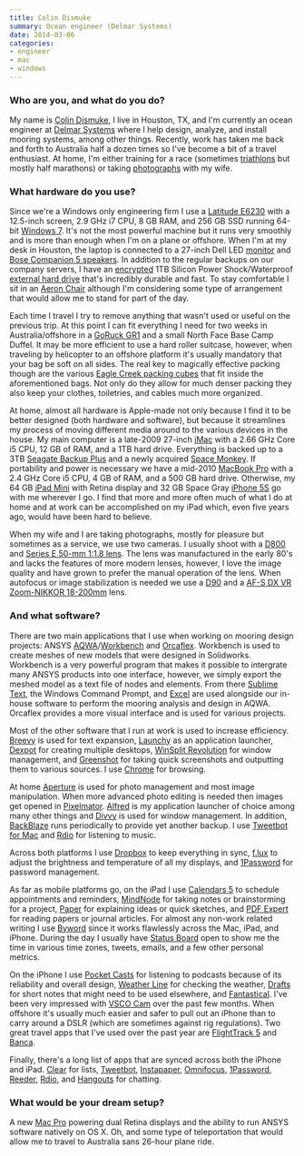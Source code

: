 ```yaml
---
title: Colin Dismuke
summary: Ocean engineer (Delmar Systems)
date: 2014-03-06
categories:
- engineer
- mac
- windows
---
```


### Who are you, and what do you do?

My name is [Colin Dismuke](http://www.cpdis.com/ "Colin's website."), I live in Houston, TX, and I'm currently an ocean engineer at [Delmar Systems](https://web-server-1.delmarus.com/Engineering/index.html "The Delmar Systems website.") where I help design, analyze, and install mooring systems, among other things. Recently, work has taken me back and forth to Australia half a dozen times so I've become a bit of a travel enthusiast. At home, I'm either training for a race (sometimes [triathlons](http://www.flickr.com/photos/cpdis/sets/72157637473975913/ "Colin's NYC Ironman photoset.") but mostly half marathons) or taking [photographs](http://www.flickr.com/photos/cpdis "Colin's Flickr account.") with my wife.

### What hardware do you use?

Since we're a Windows only engineering firm I use a [Latitude E6230][latitude-e6230] with a 12.5-inch screen, 2.9 GHz i7 CPU, 8 GB RAM, and 256 GB SSD running 64-bit [Windows 7][windows-7]. It's not the most powerful machine but it runs very smoothly and is more than enough when I'm on a plane or offshore. When I'm at my desk in Houston, the laptop is connected to a 27-inch Dell LED [monitor][u2713hm] and [Bose Companion 5 speakers][companion-5]. In addition to the regular backups on our company servers, I have an [encrypted][truecrypt] 1TB Silicon Power Shock/Waterproof [external hard drive][armor-a80] that's incredibly durable and fast. To stay comfortable I sit in an [Aeron Chair][aeron] although I'm considering some type of arrangement that would allow me to stand for part of the day.

Each time I travel I try to remove anything that wasn't used or useful on the previous trip. At this point I can fit everything I need for two weeks in Australia/offshore in a [GoRuck GR1][gr1] and a small North Face Base Camp Duffel. It may be more efficient to use a hard roller suitcase, however, when traveling by helicopter to an offshore platform it's usually mandatory that your bag be soft on all sides. The real key to magically effective packing though are the various [Eagle Creek packing cubes][pack-it-half-cube] that fit inside the aforementioned bags. Not only do they allow for much denser packing they also keep your clothes, toiletries, and cables much more organized.

At home, almost all hardware is Apple-made not only because I find it to be better designed (both hardware and software), but because it streamlines my process of moving different media around to the various devices in the house. My main computer is a late-2009 27-inch [iMac][] with a 2.66 GHz Core i5 CPU, 12 GB of RAM, and a 1TB hard drive. Everything is backed up to a 3TB [Seagate Backup Plus][backup-plus] and a newly acquired [Space Monkey][space-monkey]. If portability and power is necessary we have a mid-2010 [MacBook Pro][macbook-pro] with a 2.4 GHz Core i5 CPU, 4 GB of RAM, and a 500 GB hard drive. Otherwise, my 64 GB [iPad Mini][ipad-mini-2] with Retina display and 32 GB Space Gray [iPhone 5S][iphone-5s] go with me wherever I go. I find that more and more often much of what I do at home and at work can be accomplished on my iPad which, even five years ago, would have been hard to believe.

When my wife and I are taking photographs, mostly for pleasure but sometimes as a service, we use two cameras. I usually shoot with a [D800][] and [Series E 50-mm 1:1.8 lens][50mm-f1.8-series-e]. The lens was manufactured in the early 80's and lacks the features of more modern lenses, however, I love the image quality and have grown to prefer the manual operation of the lens. When autofocus or image stabilization is needed we use a [D90][] and a [AF-S DX VR Zoom-NIKKOR 18-200mm][af-s-dx-vr-zoom-nikkor-18-200mm-f3.5-5.6g-if-ed] lens.

### And what software?

There are two main applications that I use when working on mooring design projects: ANSYS [AQWA][]/[Workbench][] and [Orcaflex][]. Workbench is used to create meshes of new models that were designed in Solidworks. Workbench is a very powerful program that makes it possible to intergrate many ANSYS products into one interface, however, we simply export the meshed model as a text file of nodes and elements. From there [Sublime Text][sublime-text], the Windows Command Prompt, and [Excel][] are used alongside our in-house software to perform the mooring analysis and design in AQWA. Orcaflex provides a more visual interface and is used for various projects.

Most of the other software that I run at work is used to increase efficiency. [Breevy][] is used for text expansion, [Launchy][] as an application launcher, [Dexpot][] for creating multiple desktops, [WinSplit Revolution][winsplit-revolution] for window management, and [Greenshot][] for taking quick screenshots and outputting them to various sources. I use [Chrome][] for browsing.

At home [Aperture][] is used for photo management and most image manipulation. When more advanced photo editing is needed then images get opened in [Pixelmator][]. [Alfred][] is my application launcher of choice among many other things and [Divvy][] is used for window management. In addition, [BackBlaze][] runs periodically to provide yet another backup. I use [Tweetbot for Mac][tweetbot] and [Rdio][] for listening to music.

Across both platforms I use [Dropbox][] to keep everything in sync, [f.lux][] to adjust the brightness and temperature of all my displays, and [1Password][] for password management.

As far as mobile platforms go, on the iPad I use [Calendars 5][calendars-ios] to schedule appointments and reminders, [MindNode][mindnode-ios] for taking notes or brainstorming for a project, [Paper][paper-ios] for explaining ideas or quick sketches, and [PDF Expert][pdf-expert-ios] for reading papers or journal articles. For almost any non-work related writing I use [Byword][byword-ios] since it works flawlessly across the Mac, iPad, and iPhone. During the day I usually have [Status Board][status-board-ios] open to show me the time in various time zones, tweets, emails, and a few other personal metrics.

On the iPhone I use [Pocket Casts][pocket-casts-ios] for listening to podcasts because of its reliability and overall design, [Weather Line][weather-line-ios] for checking the weather, [Drafts][drafts-ios] for short notes that might need to be used elsewhere, and [Fantastical][fantastical-ios]. I've been very impressed with [VSCO Cam][vsco-ios] over the past few months. When offshore it's usually much easier and safer to pull out an iPhone than to carry around a DSLR (which are sometimes against rig regulations). Two great travel apps that I've used over the past year are [FlightTrack 5][flighttrack-ios] and [Banca][banca-ios].

Finally, there's a long list of apps that are synced across both the iPhone and iPad. [Clear][] for lists, [Tweetbot][tweetbot-ios], [Instapaper][instapaper-ios], [Omnifocus][omnifocus-ios], [1Password][1password-ios], [Reeder][reeder-ios], [Rdio][rdio-ios], and [Hangouts][google-hangouts-ios] for chatting.

### What would be your dream setup?

A new [Mac Pro][mac-pro] powering dual Retina displays and the ability to run ANSYS software natively on OS X. Oh, and some type of teleportation that would allow me to travel to Australia sans 26-hour plane ride.

[1password-ios]: https://itunes.apple.com/us/app/1password-password-manager/id568903335 "Password storage software for the iPhone."
[1password]: https://1password.com "Password management software for Mac OS X."
[50mm-f1.8-series-e]: https://www.kenrockwell.com/nikon/50f18E.htm "A camera lens."
[aeron]: https://www.hermanmiller.com/products/seating/office-chairs/aeron-chairs/ "A work chair."
[af-s-dx-vr-zoom-nikkor-18-200mm-f3.5-5.6g-if-ed]: https://www.nikonusa.com/en/nikon-products/product/camera-lenses/af-s-dx-vr-zoom-nikkor-18-200mm-f%252f3.5-5.6g-if-ed.html "A zoom lens."
[alfred]: https://www.alfredapp.com/ "A launcher app for the Mac."
[aperture]: https://en.wikipedia.org/wiki/Aperture_(software) "Photo editing and management software for Mac OS X."
[aqwa]: http://easc.ansys.com/Products/Other+Products/ANSYS+AQWA "Marine/offshore structure analysis software."
[armor-a80]: https://www.amazon.com/Silicon-Power-2-5-Inch-Military-SP010TBPHDA80S3B/dp/B005EWTL7C "A rugged external disk drive."
[backblaze]: https://www.backblaze.com/cloud-backup.html "Online backup."
[backup-plus]: https://www.amazon.com/Seagate-Backup-Desktop-External-STCA3000101/dp/B00829THQE "An external disk drive."
[banca-ios]: https://itunes.apple.com/us/app/banca-all-currency-converter/id431528245 "A currency conversion app."
[breevy]: http://www.16software.com/breevy/ "Windows software for expanding text shortcuts."
[byword-ios]: https://itunes.apple.com/us/app/byword/id482063361 "A Markdown text editor app."
[calendars-ios]: https://readdle.com/products/calendars5/ "A calendar app."
[chrome]: https://www.google.com/intl/en/chrome/browser/ "A WebKit-based browser, where each tab runs in its own thread."
[clear]: https://realmacsoftware.com/clear/ "A to do list app for the Mac and iOS."
[companion-5]: https://www.amazon.com/Bose-Companion-Multimedia-Speaker-System/dp/B000IE8Z4Q "Three-piece 5.1 stereo speakers for computers."
[d800]: https://www.amazon.com/Nikon-FX-Format-Digital-Camera-MODEL/dp/B0076AYNXM "A 36.3 megapixel DSLR."
[d90]: https://www.nikonusa.com/en/Nikon-Products/Product-Archive/Digital-SLR-Cameras/D90.html "A 12.3 megapixel digital SLR camera."
[dexpot]: https://dexpot.de/ "Virtual desktop software for Windows."
[divvy]: https://mizage.com/divvy/ "Window management and arrangement for macOS."
[drafts-ios]: https://agiletortoise.com/drafts/ "A note taking app."
[dropbox]: https://www.dropbox.com/ "Online syncing and storage."
[excel]: https://products.office.com/en-us/excel "A spreadsheet application."
[f.lux]: https://justgetflux.com/ "A tool to make the colour of your screen adapt to the current time of day."
[fantastical-ios]: https://flexibits.com/fantastical-iphone "An alternative calendar app."
[flighttrack-ios]: https://itunes.apple.com/us/app/flighttrack-5/id716913565 "A flight tracking app."
[google-hangouts-ios]: https://itunes.apple.com/us/app/hangouts/id643496868 "An app for the chat service."
[gr1]: https://www.goruck.com/en/gr1 "A rucksack."
[greenshot]: https://getgreenshot.org/ "Screen capture software for Windows."
[imac]: https://www.apple.com/imac/ "An all-in-one computer."
[instapaper-ios]: http://web.archive.org/web/20221221083204/https://www.instapaper.com/iphone "An iPhone app for reading Instapaper saved pages."
[ipad-mini-2]: https://en.wikipedia.org/wiki/IPad_Mini_(2nd_generation) "A 7.9 inch tablet device with a Retina screen."
[iphone-5s]: https://en.wikipedia.org/wiki/IPhone_5S "A smartphone."
[latitude-e6230]: https://www.amazon.com/Dell-Latitude-i7-3520M-Backlit-Keyboard/dp/B00B8TO4CW "A 12.5 inch PC laptop."
[launchy]: http://www.launchy.net "A launcher for Windows."
[mac-pro]: https://www.apple.com/mac-pro/ "The Intel-based Mac tower computer."
[macbook-pro]: https://www.apple.com/macbook-pro/ "A laptop."
[mindnode-ios]: https://itunes.apple.com/us/app/mindnode/id312220102 "A mind mapping app."
[omnifocus-ios]: https://itunes.apple.com/us/app/omnifocus-2-for-iphone/id690305341 "Task management for the iPhone."
[orcaflex]: https://www.orcina.com/SoftwareProducts/OrcaFlex/index.php "Offshore marine systems analysis software."
[pack-it-half-cube]: https://shop.eaglecreek.com/packit-half-cube/d/1080_c_21 "A packing bag."
[paper-ios]: https://www.fiftythree.com/paper "A notebook/drawing app."
[pdf-expert-ios]: https://readdle.com/products/pdfexpert5/ "A PDF viewer/editor app."
[pixelmator]: https://www.pixelmator.com/mac/ "An image editor for the Mac."
[pocket-casts-ios]: https://itunes.apple.com/app/pocket-casts/id414834813 "A podcast app."
[rdio-ios]: https://itunes.apple.com/us/app/rdio/id335060889 "An Rdio client for iOS."
[rdio]: http://web.archive.org/web/20151209115835/http://www.rdio.com:80/home/en-us/ "A music streaming service."
[reeder-ios]: https://reederapp.com/ios/ "A Google Reader client for iOS."
[space-monkey]: http://web.archive.org/web/20190516135919/https://www.spacemonkey.com/ "A backup device and service."
[status-board-ios]: https://panic.com/statusboard/ "A customisable dashboard app."
[sublime-text]: http://www.sublimetext.com/ "A coder's text editor."
[truecrypt]: http://truecrypt.sourceforge.net/ "Encryption software."
[tweetbot-ios]: https://tapbots.com/tweetbot/ "A Twitter client for iOS."
[tweetbot]: https://tapbots.com/tweetbot/mac/ "A Twitter client for the Mac."
[u2713hm]: http://accessories.ap.dell.com/sna/productdetail.aspx?c=au&cs=audhs1&l=en&redirect=1&s=dhs&sku=210-40773 "A 27 inch LCD monitor"
[vsco-ios]: http://web.archive.org/web/20221211024023/https://apps.apple.com/app/vsco-cam/id588013838 "A camera app."
[weather-line-ios]: http://weatherlineapp.com/ "A weather app."
[windows-7]: https://en.wikipedia.org/wiki/Windows_7 "An operating system."
[winsplit-revolution]: http://web.archive.org/web/20211022081550/https://alternativeto.net/software/winsplit-revolution/ "Windows software for window management."
[workbench]: http://web.archive.org/web/20220123080227/https://www.ansys.com/products/platform/ "Engineering simulation software."
